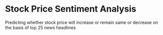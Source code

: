 # Stock Price Sentiment Analysis
Predicting whether stock price will increase or remain same or decrease on the basis of top 25 news headlines
